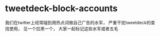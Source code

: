 # tweetdeck-block-accounts
我们在twitter上经常碰到用热点词做自己广告的水军， 严重干扰tweetdeck的查找使用， 见一个拉黑一个， 大家一起标记这些水军或者五毛
